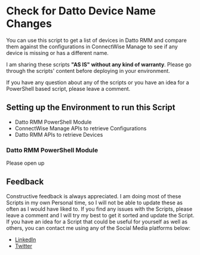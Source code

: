 # Check for Datto Device Name Changes
You can use this script to get a list of devices in Datto RMM and compare them against the configurations in ConnectWise Manage to see if any device is missing or has a different name. 

I am sharing these scripts **"AS IS" without any kind of warranty**. Please go through the scripts' content before deploying in your environment.

If you have any question about any of the scripts or you have an idea for a PowerShell based script, please leave a comment.

## Setting up the Environment to run this Script
- Datto RMM PowerShell Module
- ConnectWise Manage APIs to retrieve Configurations
- Datto RMM APIs to retrieve Devices

### Datto RMM PowerShell Module
Please open up 

## Feedback
Constructive feedback is always appreciated. I am doing most of these Scripts in my own Personal time, so I will not be able to update these as often as I would have liked to. If you find any issues with the Scripts, please leave a comment and I will try my best to get it sorted and update the Script. If you have an idea for a Script that could be useful for yourself as well as others, you can contact me using any of the Social Media platforms below:
- [LinkedIn](https://www.linkedin.com/in/madhuperera/ "LinkedIn")
- [Twitter](https://twitter.com/madhu_perera "Twitter")
